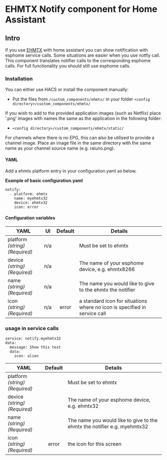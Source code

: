 # EHMTX Notify component for Home Assistant

## Intro

If you use [EHMTX](https://github.com/lubeda/EsphoMaTrix) with home assistant you can show notification with esphome service calls. Some situations are easier when you use notfiy call. This component translates notifier calls to the corresponding esphome calls. For full functionality you should still use esphome calls.

### Installation

You can either use HACS or install the component manually:

- Put the files from `/custom_components/ehmtx/` in your folder `<config directory>/custom_components/ehmtx/`

If you wish to add to the provided application images (such as Netflix) place '.png' images with names the same as the application in the following folder:

- `<config directory>/custom_components/ehmtx/static/`

For channels where there is no EPG, this can also be utilised to provide a channel image. Place an image file in the same directory with the same name as your channel source name (e.g. raiuno.png).

#### YAML

Add a ehmtx platform entry in your configuration.yaml as below.

**Example of basic configuration.yaml**

```
notify:
  - platform: ehmtx
    name: myehmtx32
    device: ehmtx32
    icon: error

```

#### Configuration variables

| **YAML**                                        | **UI**                            | **Default** | **Details** |
| ------------------------------------------------|-----------------------------------|:-----------:|-------------|
| platform<br>_(string)(Required)_                | n/a                               |             | Must be set to ehmtx |
| device<br>_(string)(Required)_                  | n/a                               |             | The name of your esphome device, e.g. ehmtx8266 |
| name<br>_(string)(Required)_                    | n/a                               |             | The name you would like to give to the ehmtx the notifier |
| icon<br>_(string)(Required)_                    | n/a                               |error        | a standard icon for situations where no icon is specified in service call|

### usage in service calls

```
service: notify.myehmtx32
data:
  message: Show this text
  data:
    icon: alien
```

| **YAML**                                        | **Default** | **Details** |
| ------------------------------------------------|:-----------:|-------------|
| platform<br>_(string)(Required)_                |             | Must be set to ehmtx |
| device<br>_(string)(Required)_                  |             | The name of your esphome device, e.g. ehmtx32 |
| name<br>_(string)(Required)_                    |             | The name you would like to give to the ehmtx the notifier e.g. myehmtx32|
| icon<br>_(string)(Required)_                    |error        | the icon for this screen|

